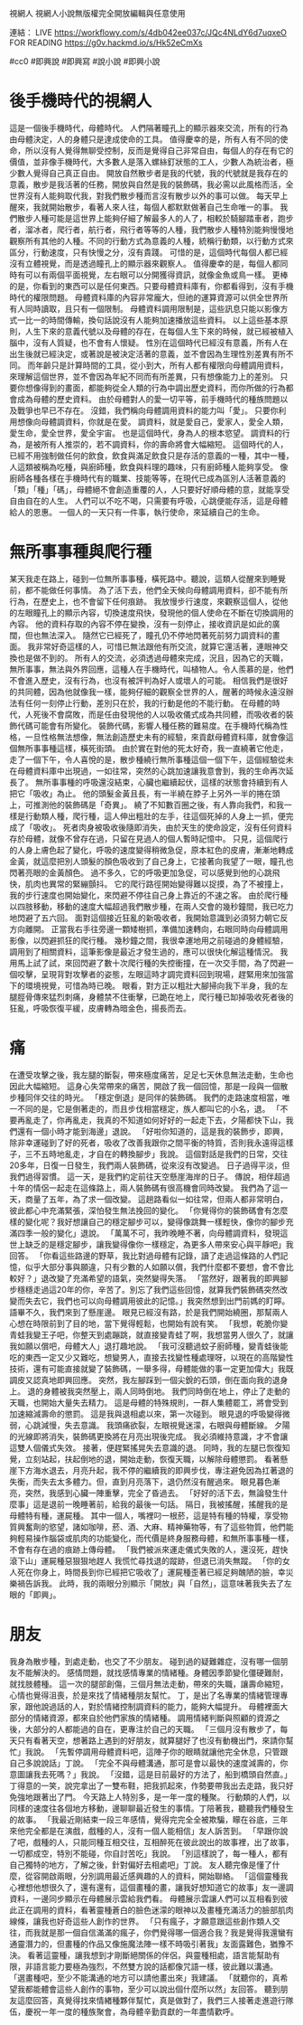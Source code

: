 視網人
視網人小說無版權完全開放編輯與任意使用

連結：
LIVE https://workflowy.com/s/4db042ee037c/JQc4NLdY6d7uqxeO
FOR READING https://g0v.hackmd.io/s/Hk52eCmXs

#cc0
#即興說
#即興寫
#說小說
#即興小說

# 後手機時代的視網人
這是一個後手機時代，母體時代。
人們隔著瞳孔上的顯示器來交流，所有的行為由母體決定，人的身體只是達成使命的工具。
值得慶幸的是，所有人有不同的使命，所以沒有人覺得無聊受控制，反而是覺得自己非常自由，每個人的存在有它的價值，並非像手機時代，大多數人是落入螺絲釘狀態的工人，少數人為統治者，極少數人覺得自己真正自由。
開放自然散步者是我的代號，我的代號就是我存在的意義，散步是我活著的任務，開放與自然是我的裝飾碼，我必需以此風格而活，全世界沒有人能夠取代我，對我們散步種而言沒有散步以外的事可以做。
每天早上醒來，我就開始散步，看著人來人往，每個人都默默做著自己生命唯一的事。
我們散步人種可能是這世界上能夠仔細了解最多人的人了，相較於騎腳踏車者，跑步者，溜冰者，爬行者，航行者，飛行者等等的人種，我們散步人種特別能夠慢慢地觀察所有其他的人種。不同的行動方式為意義的人種，統稱行動類，以行動方式來區分，行動速度，只有快慢之分，沒有貴踐。
可惜的是，這個時代每個人都已經沒有立體視覺，而是透過瞳孔上的顯示器來觀察人。
值得慶幸的是，每個人都同時有可以有兩個平面視覺，左右眼可以分開獲得資訊，就像金魚或鳥一樣。
更棒的是，你看到的東西可以是任何東西。只要母體資料庫有，你都看得到，沒有手機時代的權限問題。
母體資料庫的內容非常龐大，但祂的運算資源可以供全世界所有人同時讀取，且只有一個限制。
母體資料調用限制是，這些訊息只能以影像方式一比一的時間傳輸，換句話說沒有人能夠加速播放這些資料。
以上這些基本原則，人生下來的意義代號以及母體的存在，在每個人生下來的時候，就已經被植入腦中，沒有人質疑，也不會有人懷疑。
性別在這個時代已經沒有意義，所有人在出生後就已經決定，或著說是被決定活著的意義，並不會因為生理性別差異有所不同。
而年齡只是計算時間的工具，從小到大，所有人都有權限向母體調用資料，來理解這個世界，並不會因為年紀不同而有所差異，只有想像能力上的差別。
只要你想像得到的畫面，都能夠從全人類的行為中調出歷史資料，而你所做的行為都會成為母體的歷史資料。
由於母體對人的愛一切平等，前手機時代的種族問題以及戰爭也早已不存在。
沒錯，我們稱向母體調用資料的能力叫「愛」。
只要你利用想像向母體調資料，你就是在愛。
調資料，就是愛自己，愛家人，愛全人類，愛生命，愛全世界，愛全宇宙。
也是這個時代，身為人的根本慾望。
調資料的行為，是被所有人推崇的，若不調資料，你的壽命將會大幅縮短。
這個時代的人，已經不用強制做任何的飲食，飲食與滿足飲食只是存活的意義的一種，其中一種，人這類被稱為吃種，與廚師種，飲食與料理的趣味，只有廚師種人能夠享受。
像廚師各種各樣在手機時代有的職業、技能等等，在現代已成為區別人活著意義的「類」「種」「碼」，母體絕不會創造重覆的人，人只要好好順母體的意，就能享受自由自在的人生。
人們可以不吃不喝，只需要有呼吸，心跳便能存活，這是母體給人的恩惠。
一個人的一天只有一件事，執行使命，來延續自己的生命。
# 無所事事種與爬行種
某天我走在路上，碰到一位無所事事種，橫死路中。聽說，這類人從醒來到睡覺前，都不能做任何事情。
為了活下去，他們全天候向母體調用資料，卻不能有所行為，在歷史上，也不會留下任何痕跡。
我放慢步行速度，來觀察這個人，從他的左眼瞳孔上的顯示內容，切換速度飛快，發現他的個人使命在不斷在切換調用的內容。
他的資料存取的內容不停在變換，沒有一刻停止，接收資訊是如此的廣闊，但也無法深入。
隨然它已經死了，瞳孔仍不停地閃著死前努力調資料的畫面。
我非常好奇這樣的人，可惜已無法跟他有所交流，就算它還活著，連眼神交換也是做不到的。
所有人的交流，必須透過母體來完成，況且，因為它的天職，無所事事，無法與外界回應，這種人在手機時代，叫植物人。令人羨慕的是，他們不會進入歷史，沒有行為，也沒有被評判為好人或壞人的可能。
相信我們是很好的共同體，因為他就像我一樣，能夠仔細的觀察全世界的人，醒著的時候永遠沒辦法有任何一刻停止行動，差別只在於，我的行動是他的不能行動。
在母體的時代，人死後不會腐敗，而是任由發現他的人以吸收儀式成為共同體，而吸收者的裝飾代碼可能會有所變化。
裝飾代碼，影響人種任務的難易度。在手機時代稱為性格，一旦性格無法想像，無法創造歷史未有的經驗，來貢獻母體資料庫，就會像這個無所事事種這樣，橫死街頭。
由於實在對他的死太好奇，我一直繞著它他走，走了一個下午，令人喜悅的是，散步種繞行無所事種這個一個下午，這個經驗從未在母體資料庫中出現過，一如往常，突然的心跳加速讓我意會到，我的生命再次延長了。
無所事事種的呼吸還沒結束，心臟也繼續起伏，這樣的狀態會持續到有人把它「吸收」為止。
他的頭髮金黃且長，有一半繞在脖子上另外一半的捲在頭上，可推測他的裝飾碼是「奇異」。
繞了不知數百圈之後，有人靠向我們，和我一樣是行動類人種，爬行種，這人伸出粗壯的左手，往這個死掉的人身上一抓，便完成了「吸收」。
死者肉身被吸收後隨即消失，由於天生的使命設定，沒有任何資料存於母體，就像不曾存在過，只留在見過人的個人暫時記憶中。
只見，這個爬行的人身上膚色起了變化，呼吸的速度變得稍微急促，原本紅色的皮膚，漸漸地轉成金黃，就這麼把別人頭髮的顏色吸收到了自己身上，它接著向我望了一眼，瞳孔也閃著亮眼的金黃顏色。
過不多久，它的呼吸更加急促，可以感覺到他的心跳飛快，肌肉也異常的緊繃顫抖。
它的爬行路徑開始變得難以捉摸，為了不被撞上，我的步行速度也開始變化，來閃避不停往自己身上靠近的不速之客。
由於爬行種以四肢移動，移動的速度大幅超過我們散步種，在兩人交會的幾秒鐘間，我已吃力地閃避了五六回。
面對這個接近狂亂的新吸收者，我開始意識到必須努力朝它反方向離開。
正當我右手往旁邊一顆矮樹抓，準備加速轉向，右眼同時向母體調用影像，以閃避抓狂的爬行種。
幾秒鐘之間，我很幸運地用之前碰過的身體經驗，調用到了相關資料，這筆影像是最近才發生過的，應可以很快化解這種情況。
我用馬上試了試，來回閃避了數十次爬行種的失控衝撞，在一次交手間，為了閃避一個咬擊，呈現背對攻擊者的姿態，左眼這時才調完資料回到現場，趕緊用來加強當下的環境視覺，可惜為時已晚。
眼看，對方正以粗壯大腳掃向我下半身，我的左腿脛骨傳來猛烈刺痛，身體禁不住衝擊，已跪在地上，爬行種已缷掉吸收死者後的狂亂，呼吸恢復平緩，皮膚轉為暗金色，揚長而去。
# 痛
在遭受攻擊之後，我左腿的斷裂，帶來極度痛苦，足足七天休息無法走動，生命也因此大幅縮短。
這身心失常帶來的痛苦，開啟了我一個回憶，那是一段與一個散步種同伴交往的時光。
「穩定倒退」是同伴的裝飾碼。
我們的走路速度相當，唯一不同的是，它是倒著走的，而且步伐相當穩定，族人都叫它的小名，退。
「不要再亂走了，你再亂走，我真的不知道如何好好的一起走下去，夕陽都快下山，我們還有一個小時才能到海邊」退說。
「好啦你知道的，這是我的裝飾步，即興，除非幸運碰到了好的死者，吸收了改善我跟你之間平衡的特質，否則我永遠得這樣子，三不五時地亂走，才自在的轉換腳步」我說。
這個對話是我們的日常，交往20多年，日復一日發生，我們兩人裝飾碼，從來沒有改變過。
日子過得平淡，但我們過得習慣。
這一天，是我們約定前往天空懸崖海岸的日子。
傳說，相伴超過十年的情侶一起走在這條路上，兩人裝飾碼有很高機會同時改變。
我們為了這一天，商量了五年，為了求一個改變。
這趟路看似一如往常，但兩人都非常明白，彼此都心中充滿緊張，深怕發生無法挽回的變化。
「你覺得你的裝飾碼會有怎麼樣的變化呢？我好想讓自己的穩定腳步可以，變得像跳舞一樣輕快，像你的腳步充滿四季一般的變化」退說。
「萬萬不可，我昨晚睡不著，向母體調資料，發現這世上缺乏的是穩定腳步，讓我變得像你一樣穩定，為更多人帶來安心與平靜吧」我回答。
「你看這些路邊的野草，我比對過母體有記錄，讀了走過這條路的人們記憶，似乎大部分事與願違，只有少數的人如願以償，我們什麼都不要想，會不會比較好？」退改變了充滿希望的語氣，突然變得失落。
「當然好，跟著我的即興腳步穩穩走過這20年的你，辛苦了。別忘了我們這些回憶，就算我們裝飾碼突然改變而失去它，我們也可以向母體調用彼此的記憶。」我突然想到出門前媽的盯矃。
語畢不久，我們來到了懸崖邊。
眼見已經沒有路，於是我們開始繞圈，那幫兩人心想在時限前到了目的地，當下覺得輕鬆，也開始有說有笑。
「我想，乾脆你變青蛙我變王子吧，你整天到處蹦跳，就直接變青蛙了啊，我想當男人很久了，就讓我如願以償吧，母體大人」退打趣地說。
「我可沒聽過蚊子廚師種，變青蛙後能吃的東西一定又少又難吃，想變男人，直接去找變性種處理呀，以現在的高階變性技術，還有可能直接就變了裝飾碼，一舉多得，母體能做的事一定更加偉大」我既調皮又認真地即興回應。
突然，我左腳踩到一個尖銳的石頭，倒在面向我的退身上。
退的身體被我突然壓上，兩人同時倒地。
我們同時倒在地上，停止了走動的天職，也開始大量失去精力。
這是母體的特殊規則，一群人集體罷工，將會受到加速縮減壽命的懲罰。
這是我與退相處以來，第一次碰到。
眼見退的呼吸變得微弱，心跳減慢，失去意識。
我頭痛欲裂，左眼視覺迷濛，右眼與母體斷線。
夕陽的光線即將消失，裝飾碼更換將在月亮出現後完成。
我必須維持意識，才不會讓這雙人個儀式失效。
接著，便趕緊搖晃失去意識的退。
同時，我的左腿已恢復知覺，立刻站起，扶起倒地的退，開始走動，恢復天職，以解除母體懲罰。
看著懸崖下方海水退去，月亮升起，我不停的繼續我的即興步伐，專注避免因為扛著退的失衡，而失去太多體力。但，直到月亮落下，退仍然沒有醒過來。
眼見暮色漸亮，突然，我感到心臟一陣重擊，完全了昏過去。
「好好的活下去，無論發生什麼事」這是退前一晚睡著前，給我的最後一句話。
隔日，我被搖醒，搖醒我的是母體特有種，運屍種。
其中一個人，嘴裡叼一根菸，這是特有種的特權，享受物質興奮劑的慾望，諸如咖啡，菸、酒、大麻、精神藥物等，有了這些物質，他們能夠輕易操作腦袋或肌肉的功能變化，而代價是終身服務母體，和無所事事種一樣，不會有存在過的痕跡上傳母體。
「我們被派來運走儀式失敗的人，還沒死，趕快滾下山」運屍種惡狠狠地趕人
我慌忙尋找退的蹤跡，但退已消失無蹤。
「你的女人死在你身上，時間長到你已經把它吸收了」運屍種歪著已經足夠醜陋的臉，幸災樂禍告訴我。
此時，我的兩眼分別顯示「開放」與「自然」，這意味著我失去了左眼的「即興」。
# 朋友
我身為散步種，到處走動，也交了不少朋友。
碰到過的疑難雜症，沒有哪一個朋友不能解決的。
感情問題，就找感情專業的情緒種。身體因季節變化僵硬難耐，就找肢體種。
這一次的腿部創傷，三個月無法走動，帶來的失職，讓壽命縮短，心情也覺得沮喪，於是來找了情緒種朋友幫忙。
丁，是出了名專業的情緒管理專家，跟他說過話的人，對於情緒控制調資料的能力，能夠大幅提升。
母體裡面大部分的情緒資源，都來自於他們家族的情緒種。
調用情緒判斷與照顧的資源之後，大部分的人都能過的自在，更專注於自己的天職。
「三個月沒有散步了，每天只有看著天空，想著路上遇到的好朋友，就算腿好了也沒有動機出門，來請你幫忙」我說。
「先暫停調用母體資料吧，這陣子你的眼睛就讓他完全休息，只管跟自己多說說話」丁說。
「完全不與母體溝通，那可是會以最快的速度減壽的，你意圖讓我去死嗎？」我說。
「沒錯，這是目前最好的方法了，船到橋頭自然直。」丁得意的一笑，說完拿出了一雙布鞋，把我抓起來，作勢要帶我出去走路，我只好免強地跟著出了門。
今天路上人特別多，是一年一度的種聚。
行動類的人們，以同樣的速度往各個地方移動，邊聊聊最近發生的事情。丁陪著我，聽聽我們種發生的故事。
「我最近剛結束一段三年感情，覺得完完全全被欺騙，矇在谷底，三年來他完全都是在演戲，戲種的人，沒有一個人能相信」友人訴苦到。
「早跟你說了吧，戲種的人，只能同種互相交往，互相醉死在彼此說出的故事裡，出了故事，一切都成空，特別不能碰，你自討苦吃」我說。
「別這樣說了，每一種人，都有自己獨特的地方，了解之後，針對偏好去相處吧」丁說。
友人聽完像是懂了什麼，從容開啟兩眼，分別調用最近感興趣的人的資料，開始聯絡。
「這個靈種我心裡想他想很久了，還有還有，這個畫種的畫，讓我好想知道它的故事」友一邊調資料，一邊同步顯示在母體展示雲給我們看。
母體展示雲讓人們可以互相看到彼此正在調用的資料，看著靈種蒼白的臉色迷濛的眼神以及畫種充滿活力的臉部肌肉線條，讓我也好奇這些人創作的世界。
「只有瘋子，才願意跟這些創作類人交往，而我就是那一個自信滿滿的瘋子，你們覺得哪一個適合我？我是覺得我還蠻有通靈潛力的，但畫種的作品又像施魔法陣一樣不時吸引著我」友面露難色，猶豫不決。
看著這靈種，讓我想到才剛斷絕關係的伴侶，與靈種相處，語言能幫助有限，非語言能力要極為強烈，不然雙方說的話都像咒語一樣，彼此難以溝通。
「選畫種吧，至少不能溝通的地方可以請他畫出來」我建議。
「就聽你的，真希望我都能體會這些人創作的事物，至少可以說出個什麼所以然」友回答。
聽到朋友這麼回答，真覺得找來情緖種夥伴幫忙，真是做對了，我們三人接著走進遊行隊伍，慶祝一年一度的種族聚會，為母體辛勤貢獻的一年盡情歡呼。